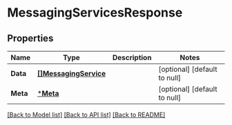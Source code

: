 # MessagingServicesResponse

## Properties
Name | Type | Description | Notes
------------ | ------------- | ------------- | -------------
**Data** | [**[]MessagingService**](MessagingService.md) |  | [optional] [default to null]
**Meta** | [***Meta**](meta.md) |  | [optional] [default to null]

[[Back to Model list]](../README.md#documentation-for-models) [[Back to API list]](../README.md#documentation-for-api-endpoints) [[Back to README]](../README.md)

